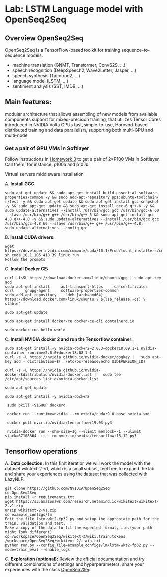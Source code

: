 # Lab: LSTM Language model with OpenSeq2Seq

## Overview OpenSeq2Seq

OpenSeq2Seq is a TensorFlow-based toolkit for training sequence-to-sequence models:

* machine translation (GNMT, Transformer, ConvS2S, …)
* speech recognition (DeepSpeech2, Wave2Letter, Jasper, …)
* speech synthesis (Tacotron2, …)
* language model (LSTM, …)
* sentiment analysis (SST, IMDB, …)

## Main features:
modular architecture that allows assembling of new models from available components
support for mixed-precision training, that utilizes Tensor Cores introduced in NVIDIA Volta GPUs
fast, simple-to-use, Horovod-based distributed training and data parallelism, supporting both multi-GPU and multi-node


### Get a pair of GPU VMs in Softlayer
Follow instructions in [Homework 3](https://github.com/MIDS-scaling-up/v2/tree/master/week03/hw) to get a pair of 2*P100 VMs in Softlayer.  Call them, for instance, p100a and p100b.

Virtual servers middleware installation:

A. __Install GCC__
```
sudo apt-get update && sudo apt-get install build-essential software-properties-common -y && sudo add-apt-repository ppa:ubuntu-toolchain-r/test -y && sudo apt-get update && sudo apt-get install gcc-snapshot -y && sudo apt-get update && sudo apt-get install gcc-6 g++-6 -y && sudo update-alternatives --install /usr/bin/gcc gcc /usr/bin/gcc-6 60 --slave /usr/bin/g++ g++ /usr/bin/g++-6 && sudo apt-get install gcc-4.8 g++-4.8 -y && sudo update-alternatives --install /usr/bin/gcc gcc /usr/bin/gcc-4.8 60 --slave /usr/bin/g++ g++ /usr/bin/g++-4.8;
sudo update-alternatives --config gcc
```

B. __Install CUDA drivers:__

```
wget https://developer.nvidia.com/compute/cuda/10.1/Prod/local_installers/cuda_10.1.105_418.39_linux.run
sh cuda_10.1.105_418.39_linux.run
Follow the prompts
```
C. __Install Docker CE:__
```
curl -fsSL https://download.docker.com/linux/ubuntu/gpg | sudo apt-key add 
sudo apt-get install     apt-transport-https     ca-certificates     curl     gnupg-agent     software-properties-common
sudo add-apt-repository    "deb [arch=amd64] https://download.docker.com/linux/ubuntu \ $(lsb_release -cs) \ stable"

sudo apt-get update

sudo apt-get install docker-ce docker-ce-cli containerd.io

sudo docker run hello-world

```

C. __Install NVIDIA docker 2 and run the Tensorflow container:__
```
sudo apt-get install -y nvidia-docker2=2.0.3+docker18.09.1-1 nvidia-container-runtime=2.0.0+docker18.08.1-1
curl -s -L https://nvidia.github.io/nvidia-docker/gpgkey |   sudo apt-key add - distribution=$(. /etc/os-release;echo $ID$VERSION_ID)

curl -s -L https://nvidia.github.io/nvidia-docker/$distribution/nvidia-docker.list |   sudo tee /etc/apt/sources.list.d/nvidia-docker.list

sudo apt-get update

sudo apt-get install -y nvidia-docker2

 sudo pkill -SIGHUP dockerd
 
 docker run --runtime=nvidia --rm nvidia/cuda:9.0-base nvidia-smi
 
 docker pull nvcr.io/nvidia/tensorflow:19.03-py3
 
 nvidia-docker run --shm-size=1g --ulimit memlock=-1 --ulimit stack=67108864 -it --rm nvcr.io/nvidia/tensorflow:18.12-py3
```

## Tensorflow operations

A. __Data collection:__
In this first iteration we will work the model with the dataset wikitext-2-v1, which is a small subset, feel free to expand the lab and share your experiences using the dataset that was collected with LazyNLP.
```
git clone https://github.com/NVIDIA/OpenSeq2Seq
cd OpenSeq2Seq
pip install -r requirements.txt
wget https://s3.amazonaws.com/research.metamind.io/wikitext/wikitext-2-v1.zip
unzip wikitext-2-v1.zip
cd example_configs/lm
Edit the file lstm-wkt2-fp32.py and setup the appropiate path for the train, validation and test.
Make a copy of the data to fit the expected format, i.e.(your path might look different)
cp /workspace/OpenSeq2Seq/wikitext-2/wiki.train.tokens /workspace/OpenSeq2Seq/wikitext-2/train.txt
python run.py --config_file=example_configs/lm/lstm-wkt2-fp32.py --mode=train_eval --enable_logs
```

C. __Exploration (optional):__
Review the official documentation and try different combinations of settings and hyperparameters, share your experiences with the class [OpenSeq2Seq](https://nvidia.github.io/OpenSeq2Seq/html/index.html)
